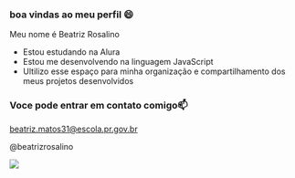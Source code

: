 ### boa vindas ao meu perfil 😄

Meu nome é Beatriz Rosalino

- Estou estudando na Alura
- Estou me desenvolvendo na linguagem JavaScript
- Ultilizo esse espaço para minha organização e compartilhamento dos meus projetos desenvolvidos

### Voce pode entrar em contato comigo📫

beatriz.matos31@escola.pr.gov.br

@beatrizrosalino


![](https://media.tenor.com/QGYOjLUamAkAAAAM/hello-kitty-cafe.gif)
